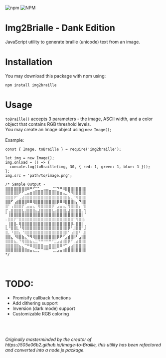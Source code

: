 ![npm](https://img.shields.io/npm/v/img2braille?style=for-the-badge)
![NPM](https://img.shields.io/npm/l/img2braille?style=for-the-badge)

# Img2Brialle - Dank Edition
JavaScript utility to generate braille (unicode) text from an image.

# Installation
You may download this package with npm using:
```
npm install img2braille
```

# Usage

`toBraille()` accepts 3 parameters - the image, ASCII width, and a color object that contains RGB threshold levels.
<br>
You may create an Image object using `new Image();`
<br>
<br>
Example:
```
const { Image, toBraille } = require('img2braille');

let img = new Image();
img.onload = () => {
  console.log(toBraille(img, 30, { red: 1, green: 1, blue: 1 }));
};
img.src = 'path/to/image.png';

/* Sample Output -
⣿⣿⣿⣿⣿⣿⣿⣿⠿⠛⠋⣉⣁⣀⣤⣤⣀⣈⣉⠙⠛⠿⣿⣿⣿⣿⣿⣿⣿⣿
⣿⣿⣿⣿⣿⠟⠋⣀⣤⣶⣿⣿⣿⣿⣿⣿⣿⣿⣿⣿⣶⣤⣀⠙⠻⣿⣿⣿⣿⣿
⣿⣿⣿⠟⠁⣠⣾⣿⣿⣿⣿⣿⣿⣿⣿⣿⣿⣿⣿⣿⣿⣿⣿⣷⣄⠈⠻⣿⣿⣿
⣿⣿⠋⢠⣾⣿⣿⣿⠿⠿⢿⣿⣿⣿⣿⣿⣿⣿⣿⡿⠿⠿⣿⣿⣿⣷⡄⠙⣿⣿
⣿⠃⢠⣿⣿⣿⡟⢁⣤⣤⣄⠈⢿⣿⣿⣿⣿⡿⠁⣠⣤⣤⡈⢻⣿⣿⣿⡄⠘⣿
⡏⢠⣿⣿⣿⣿⣧⣼⣿⣿⣿⣦⣼⣿⣿⣿⣿⣧⣴⣿⣿⣿⣧⣼⣿⣿⣿⣿⡄⢹
⠁⢸⣿⣿⣿⣿⣿⣿⣿⣿⣿⣿⣿⣿⣿⣿⣿⣿⣿⣿⣿⣿⣿⣿⣿⣿⣿⣿⡇⠈
⠄⣿⣿⡟⠉⣿⣿⣿⣿⣿⣿⣿⣿⣿⣿⣿⣿⣿⣿⣿⣿⣿⣿⣿⣿⠉⢻⣿⣿⠄
⡀⢸⣿⣿⠄⢿⣿⣿⣿⣿⣿⣿⣿⣿⣿⣿⣿⣿⣿⣿⣿⣿⣿⣿⡿⠄⣿⣿⡇⢀
⣇⠘⣿⣿⣇⠘⢿⣿⣿⣿⣿⣿⣿⣿⣿⣿⣿⣿⣿⣿⣿⣿⣿⡿⠃⣸⣿⣿⠃⣸
⣿⡄⠘⣿⣿⣆⠈⢿⣿⣿⣿⣿⣿⣿⣿⣿⣿⣿⣿⣿⣿⣿⡿⠁⣰⣿⣿⠃⢠⣿
⣿⣿⣄⠘⢿⣿⣷⣄⠙⠻⢿⣿⣿⣿⣿⣿⣿⣿⣿⡿⠟⠋⣠⣾⣿⡿⠃⣠⣿⣿
⣿⣿⣿⣦⡀⠙⢿⣿⣷⣦⣄⣉⠙⠛⠛⠛⠛⠋⣉⣠⣴⣾⣿⡿⠋⢀⣴⣿⣿⣿
⣿⣿⣿⣿⣿⣦⣄⠉⠛⠿⣿⣿⣿⣿⣶⣶⣿⣿⣿⣿⠿⠛⠉⣠⣴⣿⣿⣿⣿⣿
⣿⣿⣿⣿⣿⣿⣿⣿⣶⣤⣄⣉⡉⠉⠛⠛⠉⢉⣉⣠⣤⣶⣿⣿⣿⣿⣿⣿⣿⣿
*/
```
<br>

# TODO:

* Promisify callback functions
* Add dithering support
* Inversion (dark mode) support
* Customizable RGB coloring
<br>
<br>
<br>
<i>Originally masterminded by the creator of https://505e06b2.github.io/Image-to-Braille, this utility has been refactored and converted into a node.js package.</i>

